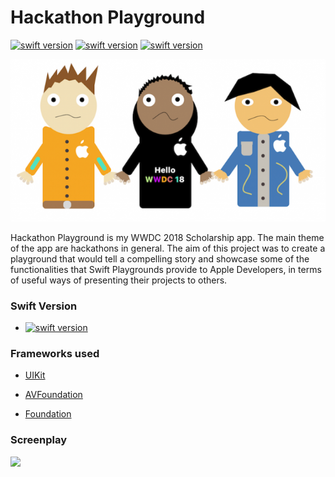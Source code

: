 # Hackathon Playground

<a href="https://en.wikipedia.org/wiki/Apple_Worldwide_Developers_Conference"><img src="https://img.shields.io/badge/WWDC-2018-BLUEVIOLET" alt="swift version"/></a>  <a href="https://developer.apple.com/videos/wwdc2018/"><img src="https://img.shields.io/badge/Scholarship-Submission-BLUEVIOLET" alt="swift version"/></a>  <a href="https://www.apple.com/swift/playgrounds/"><img src="https://img.shields.io/badge/Swift-Playgrounds-blueviolet" alt="swift version"/></a>

![](/IntroAssets/introImageOne.png)

Hackathon Playground is my WWDC 2018 Scholarship app.  The main theme of the app are hackathons in general. The aim of this project was to create a playground that would tell a compelling story and showcase some of the functionalities that Swift Playgrounds provide to Apple Developers, in terms of useful ways of presenting their projects to others.


### Swift Version

* <a href="https://developer.apple.com/swift/"><img src="https://img.shields.io/badge/Swift-4.2-green.svg" alt="swift version"/></a>

### Frameworks used

* [UIKit](https://developer.apple.com/documentation/uikit)

* [AVFoundation](https://developer.apple.com/av-foundation/)

* [Foundation](https://developer.apple.com/documentation/foundation)


### Screenplay

![](https://github.com/beardaway/wwdc-hackathon-playground/blob/master/HackathonPlaygroundGif.gif)
